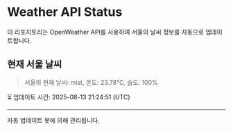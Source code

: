 
# Weather API Status

이 리포지토리는 OpenWeather API를 사용하여 서울의 날씨 정보를 자동으로 업데이트합니다.

## 현재 서울 날씨
> 서울의 현재 날씨: mist, 온도: 23.78°C, 습도: 100%

⏳ 업데이트 시간: 2025-08-13 21:24:51 (UTC)

---
자동 업데이트 봇에 의해 관리됩니다.
